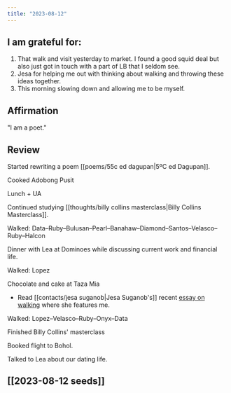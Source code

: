 ```yaml
---
title: "2023-08-12"
---
```

## I am grateful for:
1. That walk and visit yesterday to market. I found a good squid deal but also just got in touch with a part of LB that I seldom see.
2. Jesa for helping me out with thinking about walking and throwing these ideas together.
3. This morning slowing down and allowing me to be myself.

## Affirmation

"I am a poet."

## Review

Started rewriting a poem [[poems/55c ed dagupan|5ºC ed Dagupan]].

Cooked Adobong Pusit

Lunch + UA

Continued studying [[thoughts/billy collins masterclass|Billy Collins Masterclass]].

Walked: Data–Ruby–Bulusan–Pearl–Banahaw–Diamond–Santos–Velasco–Ruby–Halcon

Dinner with Lea at Dominoes while discussing current work and financial life.

Walked: Lopez

Chocolate and cake at Taza Mia
- Read [[contacts/jesa suganob|Jesa Suganob's]] recent [essay on walking](https://flammablematerials.wordpress.com/2023/08/12/suburban-loneliness-on-walking/) where she features me.

Walked: Lopez–Velasco–Ruby–Onyx–Data

Finished Billy Collins' masterclass

Booked flight to Bohol.

Talked to Lea about our dating life.

## [[2023-08-12 seeds]]
